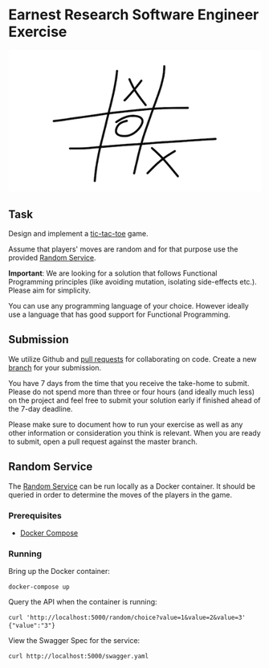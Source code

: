# Earnest Research Software Engineer Exercise

![Tic Tac Toe logo](logo.png)

## Task
Design and implement a [tic-tac-toe](https://en.wikipedia.org/wiki/Tic-tac-toe) game.

Assume that players' moves are random and for that purpose use the provided [Random Service](#random-service).

**Important**: We are looking for a solution that follows Functional Programming principles (like avoiding mutation, isolating side-effects etc.).
Please aim for simplicity.

You can use any programming language of your choice. However ideally use a language that has good support for Functional Programming.

## Submission
We utilize Github and [pull requests](https://help.github.com/articles/creating-a-pull-request/) for collaborating on code. Create a new [branch](https://git-scm.com/book/en/v2/Git-Branching-Basic-Branching-and-Merging) for your submission.

You have 7 days from the time that you receive the take-home to submit. Please do not spend more than three or four hours (and ideally much less) on the project and feel free to submit your solution early if finished ahead of the 7-day deadline.

Please make sure to document how to run your exercise as well as any other information or consideration you think is relevant. When you are ready to submit, open a pull request against the master branch.

## Random Service
The [Random Service](https://github.com/brendanmaguire/random) can be run locally as a Docker container. It should be queried in order to determine the moves of the players in the game.

### Prerequisites
* [Docker Compose](https://docs.docker.com/compose/install/)

### Running
Bring up the Docker container:
```
docker-compose up
```

Query the API when the container is running:
```
curl 'http://localhost:5000/random/choice?value=1&value=2&value=3'
{"value":"3"}
```

View the Swagger Spec for the service:
```
curl http://localhost:5000/swagger.yaml
```
